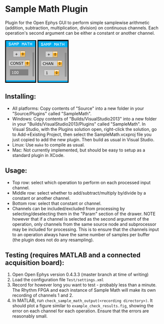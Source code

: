 # Sample Math Plugin
Plugin for the Open Ephys GUI to perform simple samplewise arithmetic (addition, subtraction, multiplication, division) on continuous channels. Each operation's second argument can be either a constant or another channel.

![Sample Math with constant](sm_const.png) ![Sample Math with channel](sm_chan.png)

## Installing:

* All platforms: Copy contents of "Source" into a new folder in your "Source/Plugins" called "SampleMath".
* Windows: Copy contents of "Builds/VisualStudio2013" into a new folder in your "Builds/VisualStudio2013/Plugins" called "SampleMath". In Visual Studio, with the Plugins solution open, right-click the solution, go to Add->Existing Project, then select the SampleMath.vcxproj file you just copied to add the new plugin. Then build as usual in Visual Studio.
* Linux: Use `make` to compile as usual.
* Mac: Not currently implemented, but should be easy to setup as a standard plugin in XCode.

## Usage:

* Top row: select which operation to perform on each processed input channel.
* Middle row: select whether to add/subtract/multiply by/divide by a constant or another channel.
* Bottom row: select that constant or channel.
* Channels can be included/excluded from processing by selecting/deselecting them in the "Param" section of the drawer. NOTE however that if a channel is selected as the second argument of the operation, only channels from the same source node and subprocessor may be included for processing. This is to ensure that the channels input to an operation always have the same number of samples per buffer (the plugin does not do any resampling).

## Testing (requires MATLAB and a connected acquisition board):

1. Open Open Ephys version 0.4.3.3 (master branch at time of writing)
2. Load the configuration file `Test/settings.xml`
3. Record for however long you want to test - probably less than a minute. The Rhythm FPGA and each instance of Sample Math will make its own recording of channels 1 and 2.
4. In MATLAB, run `check_sample_math_output(<recording directory>)`. It should plot a figure similar to `example_check_results.fig`, showing the error on each channel for each operation. Ensure that the errors are reasonably small.
